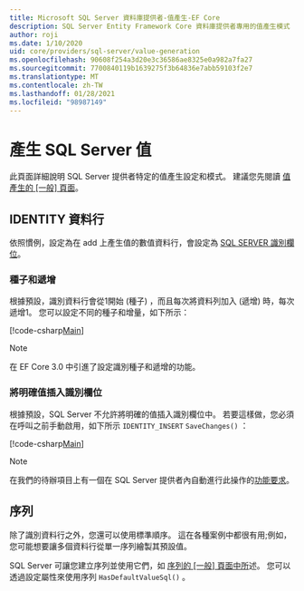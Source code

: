 ```yaml
---
title: Microsoft SQL Server 資料庫提供者-值產生-EF Core
description: SQL Server Entity Framework Core 資料庫提供者專用的值產生模式
author: roji
ms.date: 1/10/2020
uid: core/providers/sql-server/value-generation
ms.openlocfilehash: 90608f254a3d20e3c36586ae8325e0a982a7fa27
ms.sourcegitcommit: 7700840119b1639275f3b64836e7abb59103f2e7
ms.translationtype: MT
ms.contentlocale: zh-TW
ms.lasthandoff: 01/28/2021
ms.locfileid: "98987149"
---
```

# <a name="sql-server-value-generation"></a>產生 SQL Server 值

此頁面詳細說明 SQL Server 提供者特定的值產生設定和模式。 建議您先閱讀 [值產生的 [一般] 頁面](xref:core/modeling/generated-properties)。

## <a name="identity-columns"></a>IDENTITY 資料行

依照慣例，設定為在 add 上產生值的數值資料行，會設定為 [SQL SERVER 識別欄位](https://docs.microsoft.com/sql/t-sql/statements/create-table-transact-sql-identity-property)。

### <a name="seed-and-increment"></a>種子和遞增

根據預設，識別資料行會從1開始 (種子) ，而且每次將資料列加入 (遞增) 時，每次遞增1。 您可以設定不同的種子和增量，如下所示：

[!code-csharp[Main](../../../../samples/core/SqlServer/ValueGeneration/IdentityOptionsContext.cs?name=IdentityOptions&highlight=5)]

> [!NOTE]
> 在 EF Core 3.0 中引進了設定識別種子和遞增的功能。

### <a name="inserting-explicit-values-into-identity-columns"></a>將明確值插入識別欄位

根據預設，SQL Server 不允許將明確的值插入識別欄位中。 若要這樣做，您必須在呼叫之前手動啟用，如下所示 `IDENTITY_INSERT` `SaveChanges()` ：

[!code-csharp[Main](../../../../samples/core/SqlServer/ValueGeneration/ExplicitIdentityValues.cs?name=ExplicitIdentityValues)]

> [!NOTE]
> 在我們的待辦項目上有一個在 SQL Server 提供者內自動進行此操作的[功能要求](https://github.com/aspnet/EntityFramework/issues/703)。

## <a name="sequences"></a>序列

除了識別資料行之外，您還可以使用標準順序。 這在各種案例中都很有用;例如，您可能想要讓多個資料行從單一序列繪製其預設值。

SQL Server 可讓您建立序列並使用它們，如 [序列的 [一般] 頁面中所](xref:core/modeling/sequences)述。 您可以透過設定屬性來使用序列 `HasDefaultValueSql()` 。
